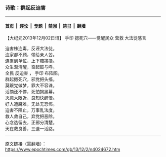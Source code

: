 ### 诗歌：群起反迫害

---

#### [首页](../../../..?n4024672) &nbsp;|&nbsp; [评论](../../../../../epoch-comment?n4024672) &nbsp;|&nbsp; [专题](../../../../../epoch-special?n4024672) &nbsp;|&nbsp; [禁闻](../../../../../epoch-news?n4024672) &nbsp;|&nbsp; [禁书](../../../../../books?n4024672) &nbsp;|&nbsp; [翻墙](https://github.com/gfw-breaker/nogfw/blob/master/README.md?n4024672)


<div class="post_content" id="artbody" itemprop="articleBody">
 <!-- article content begin -->
 <p>
  【大纪元2013年12月02日讯】
  <ok href="https://www.epochtimes.com/gb/tag/%E6%89%8B%E5%8D%B0.html">
   手印
  </ok>
  摁死穴——觉醒民众
  <ok href="https://www.epochtimes.com/gb/tag/%E8%90%A5%E6%95%91.html">
   营救
  </ok>
  大法徒感言
 </p>
 <p>
  迫害株连毒，反诬大法徒。
  <br/>
  连家都不顾，带给亲人苦。
  <br/>
  连累到单位，上下陪挨撸。
  <br/>
  众生渐清醒，奋起鼓与呼。
  <br/>
  全民
  <ok href="https://www.epochtimes.com/gb/tag/%E5%8F%8D%E8%BF%AB%E5%AE%B3.html">
   反迫害
  </ok>
  ，
  <ok href="https://www.epochtimes.com/gb/tag/%E6%89%8B%E5%8D%B0.html">
   手印
  </ok>
  布阵图。
  <br/>
  群起摁死穴，邪党把头搐。
  <br/>
  莫跟党做梦，罪大不容诛。
  <br/>
  活摘还不停，死怕揭黑幕。
  <br/>
  灭魔大限近，良知快醒悟。
  <br/>
  好人遭魔难，无处无恐怖。
  <br/>
  迫害不阻止，万事乱法度。
  <br/>
  救人救自己，弃党把恶除。
  <br/>
  心念选留去，正邪分清楚。
  <br/>
  天在救良善，三退一活路。
 </p>
 <!-- article content end -->
 <div id="below_article_ad">
 </div>
</div>


---

原文链接（需翻墙）：https://www.epochtimes.com/gb/13/12/2/n4024672.htm